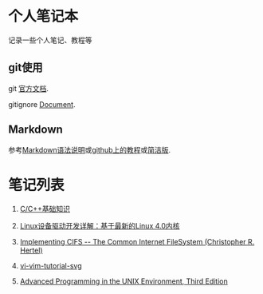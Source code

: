 # 个人笔记本 #
记录一些个人笔记、教程等


## git使用 ##
git [官方文档](https://git-scm.com/documentation).

gitignore [Document](https://git-scm.com/docs/gitignore).


## Markdown ##
参考[Markdown语法说明](http://wowubuntu.com/markdown "简体中文版")或[github上的教程](https://github.com/merlindu/Markdown-Syntax-CN)或[简洁版](Markdown.md).

# 笔记列表 #

1. [C/C++基础知识](contents/c_cpp)

1. [Linux设备驱动开发详解：基于最新的Linux 4.0内核](contents/linux_device_driver)

1. [Implementing CIFS -- The Common Internet FileSystem (Christopher R. Hertel)](contents/smb_cifs)

1. [vi-vim-tutorial-svg](contents/vi-vim-tutorial-svg)

1. [Advanced Programming in the UNIX Environment, Third Edition](https://github.com/merlindu/apue.3e)

